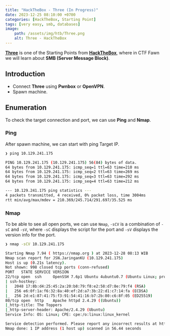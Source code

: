 ```yaml
---
title: "HackTheBox - Three (In Progress)"
date: 2023-12-25 08:10:00 +0700
categories: [HackTheBox, Starting Point]
tags: [very easy, smb, databases]
image:
    path: /assets/img/htb/Three.png
    alt: Three - HackTheBox
---
```


[**Three**](https://app.hackthebox.com/starting-point) is one of the Starting Points from [**HackTheBox**](https://app.hackthebox.com/), where in CTF Fawn we will learn about **SMB (Server Message Block)**.

## Introduction

- Connect **Three** using **Pwnbox** or **OpenVPN**.
- Spawn machine.

## Enumeration

To check the target connection and port, we can use **Ping** and **Nmap**.

### Ping

After spawn machine, we can start with ping Target IP.

```bash
❯ ping 10.129.241.175

PING 10.129.241.175 (10.129.241.175) 56(84) bytes of data.
64 bytes from 10.129.241.175: icmp_seq=1 ttl=63 time=210 ms
64 bytes from 10.129.241.175: icmp_seq=2 ttl=63 time=269 ms
64 bytes from 10.129.241.175: icmp_seq=3 ttl=63 time=292 ms
64 bytes from 10.129.241.175: icmp_seq=4 ttl=63 time=212 ms

--- 10.129.241.175 ping statistics ---
4 packets transmitted, 4 received, 0% packet loss, time 3004ms
rtt min/avg/max/mdev = 210.369/245.714/291.697/35.525 ms
```

### Nmap

To be able to see all open ports, we can use `Nmap`, `-sCV` is a combination of `-sC` and `-sV`, where `-sC` displays the script for the port and `-sV` displays the version info for the port. 

```bash
❯ nmap -sCV 10.129.241.175

Starting Nmap 7.94 ( https://nmap.org ) at 2023-12-28 08:13 WIB
Nmap scan report for JSN.JaringanKU (10.129.241.175)
Host is up (0.21s latency).
Not shown: 998 closed tcp ports (conn-refused)
PORT   STATE SERVICE VERSION
22/tcp open  ssh     OpenSSH 7.6p1 Ubuntu 4ubuntu0.7 (Ubuntu Linux; protocol 2.0)
| ssh-hostkey: 
|   2048 17:8b:d4:25:45:2a:20:b8:79:f8:e2:58:d7:8e:79:f4 (RSA)
|   256 e6:0f:1a:f6:32:8a:40:ef:2d:a7:3b:22:d1:c7:14:fa (ECDSA)
|_  256 2d:e1:87:41:75:f3:91:54:41:16:b7:2b:80:c6:8f:05 (ED25519)
80/tcp open  http    Apache httpd 2.4.29 ((Ubuntu))
|_http-title: The Toppers
|_http-server-header: Apache/2.4.29 (Ubuntu)
Service Info: OS: Linux; CPE: cpe:/o:linux:linux_kernel

Service detection performed. Please report any incorrect results at https://nmap.org/submit/ .
Nmap done: 1 IP address (1 host up) scanned in 56.44 seconds
```